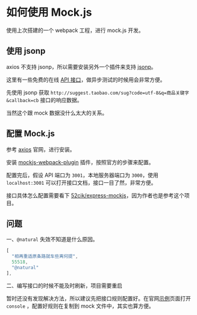 # 如何使用 Mock.js

使用上次搭建的一个 webpack 工程，进行 mock.js 开发。

## 使用 jsonp

axios 不支持 jsonp，所以需要安装另外一个插件来支持 [jsonp](https://github.com/axios/axios/blob/master/COOKBOOK.md#jsonp)。

这里有一些免费的在线 [API 接口](http://www.bejson.com/knownjson/webInterface/)，做异步测试的时候用会非常方便。

先使用 jsonp 获取 `http://suggest.taobao.com/sug?code=utf-8&q=商品关键字&callback=cb` 接口的响应数据。

当然这个跟 mock 数据没什么太大的关系。

## 配置 Mock.js

参考 [axios](https://github.com/axios/axios) 官网，进行安装。

安装 [mockjs-webpack-plugin](https://github.com/soon08/mockjs-webpack-plugin/blob/HEAD/readme-zh.md) 插件，按照官方的步骤来配置。

配置完后，假设 API 端口为 `3001`，本地服务器端口为 `3000`，使用 `localhost:3001` 可以打开接口文档，接口一目了然，非常方便。

接口具体怎么配置需要看下 [52cik/express-mockjs](https://github.com/52cik/express-mockjs/blob/master/README.zh-CN.md)，因为作者也是参考这个项目。

## 问题

一、`@natural` 失效不知道是什么原因。

```js
[
  "相再重适原条路就车些离何提",
  55518,
  "@natural"
],
```

二、编写接口的时候不能及时刷新，项目需要重启

暂时还没有发现解决方法，所以建议先把接口规则配置好。在官网[示例](http://mockjs.com/examples.html)页面打开 `console` ，配置好规则在复制到 mock 文件中，其实也算方便。